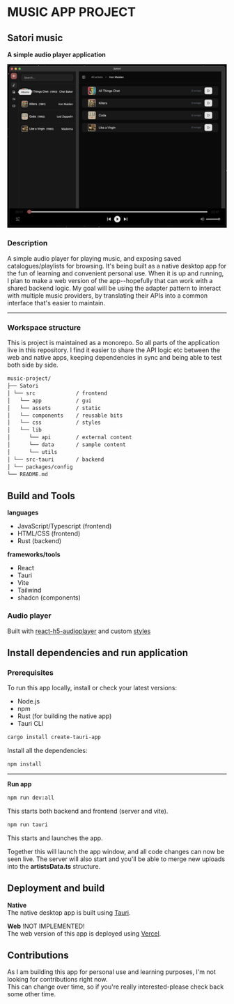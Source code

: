 # MUSIC APP PROJECT

## Satori music

**A simple audio player application**<br/>

![image](src/assets/satori-screenshot.png)

### Description

A simple audio player for playing music, and exposing saved catalogues/playlists for browsing. It's being built as a native desktop app for the fun of learning and convenient personal use. When it is up and running, I plan to make a web version of the app--hopefully that can work with a shared backend logic. My goal will be using the adapter pattern to interact with multiple music providers, by translating their APIs into a common interface that's easier to maintain.

---

### Workspace structure

This is project is maintained as a monorepo. So all parts of the application live in this repository. I find it easier to share the API logic etc between the web and native apps, keeping dependencies in sync and being able to test both side by side.

```bash
music-project/
├── Satori
│ └── src             / frontend
│   └── app           / gui
│   └── assets        / static
│   └── components    / reusable bits
│   └── css           / styles
│   └── lib
│      └── api        / external content
│      └── data       / sample content
│      └── utils
│ └── src-tauri       / backend
│ └── packages/config
└── README.md
```

## Build and Tools

**languages**

- JavaScript/Typescript (frontend)
- HTML/CSS (frontend)
- Rust (backend)

**frameworks/tools**

- React
- Tauri
- Vite
- Tailwind
- shadcn (components)

### Audio player

Built with
[react-h5-audioplayer](https://www.npmjs.com/package/react-h5-audio-player/v/2.3.2)
and custom [styles](src/css/audioplayer/README.md)

## Install dependencies and run application

### Prerequisites

To run this app locally, install or check your latest versions:

- Node.js
- npm
- Rust (for building the native app)
- Tauri CLI

```bash
cargo install create-tauri-app
```

Install all the dependencies:

```bash
npm install
```

---

**Run app**

```bash
npm run dev:all
```

This starts both backend and frontend (server and vite).

```bash
npm run tauri
```

This starts and launches the app.

Together this will launch the app window, and all code changes can now be seen live. The server will also start and you'll be able to merge new uploads into the **artistsData.ts** structure.

## Deployment and build

**Native**<br/>
The native desktop app is built using [Tauri](https://v2.tauri.app).

**Web** !NOT IMPLEMENTED!<br/>
The web version of this app is deployed using [Vercel](https://vercel.com/home).

## Contributions

As I am building this app for personal use and learning purposes, I'm not looking for contributions right now.<br/> This can change over time, so if you're really interested-please check back some other time.
